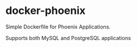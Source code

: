 # docker-phoenix

Simple Dockerfile for Phoenix Applications.

Supports both MySQL and PostgreSQL applications

